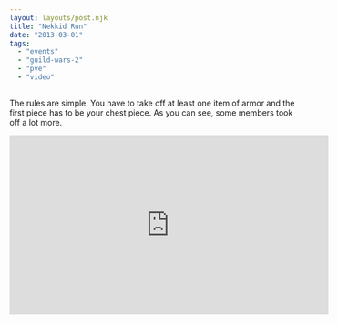 ```yaml
---
layout: layouts/post.njk
title: "Nekkid Run"
date: "2013-03-01"
tags: 
  - "events"
  - "guild-wars-2"
  - "pve"
  - "video"
---
```


The rules are simple. You have to take off at least one item of armor and the first piece has to be your chest piece. As you can see, some members took off a lot more.

<iframe width="560" height="315" src="https://www.youtube.com/embed/eGTkaNyXP5s" title="YouTube video player" frameborder="0" allow="accelerometer; autoplay; clipboard-write; encrypted-media; gyroscope; picture-in-picture" allowfullscreen></iframe>
